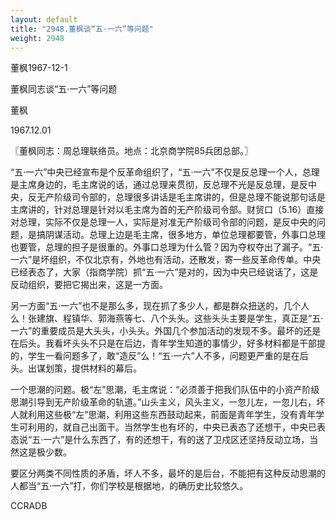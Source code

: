 ```yaml
---
layout: default
title: "2948.董枫谈“五·一六”等问题"
weight: 2948
---
```


董枫1967-12-1

董枫同志谈“五·一六”等问题

董枫

1967.12.01

〖董枫同志：周总理联络员。地点：北京商学院85兵团总部。〗

“五·一六”中央已经宣布是个反革命组织了，“五·一六”不仅是反总理一个人，总理是主席身边的，毛主席说的话，通过总理来贯彻，反总理不光是反总理，是反中央，反无产阶级司令部的，总理很多讲话是毛主席讲的，但是总理不能说那句话是主席讲的，针对总理是针对以毛主席为首的无产阶级司令部。财贸口（5.16）直接对总理，实际不仅是总理一人，实际是对准无产阶级司令部的问题，是反中央的问题，是搞阴谋活动。总理上边是毛主席，很多地方，单位总理都要管，外事口总理也要管，总理的担子是很重的。外事口总理为什么管？因为夺权夺出了漏子。“五·一六”是坏组织，不仅北京有，外地也有活动，还散发，寄一些反革命传单。中央已经表态了，大家（指商学院）抓“五·一六”是对的，因为中央已经说话了，这是反动组织，要把它揭出来，这是一方面。

另一方面“五·一六”也不是那么多，现在抓了多少人，都是群众扭送的，几个人么！张建旗、程镇华、郭海燕等七、八个头头。这些头头主要是学生，真正是“五·一六”的重要成员是大头头，小头头。外国几个参加活动的发现不多。最坏的还是在后头。我看坏头头不只是在后边，青年学生知道的事情少，好多材料都是干部提的，学生一看问题多了，敢“造反”么！“五·一六”人不多，问题更严重的是在后头。出谋划策，提供材料的幕后。

一个思潮的问题。极“左”思潮，毛主席说：“必须善于把我们队伍中的小资产阶级思潮引导到无产阶级革命的轨道。”山头主义，风头主义，一忽儿左，一忽儿右，坏人就利用这些极“左”思潮，利用这些东西鼓动起来，前面是青年学生，没有青年学生可利用的，就自己出面干。当然学生也有坏的，中央已表态了还想干，中央已表态说“五·一六”是什么东西了，有的还想干，有的送了卫戍区还坚持反动立场，当然这是极少数。

要区分两类不同性质的矛盾，坏人不多，最坏的是后台，不能把有这种反动思潮的人都当“五·一六”打，你们学校是根据地，的确历史比较悠久。

CCRADB

